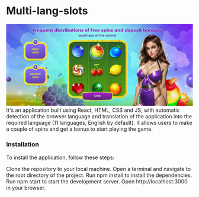 # Multi-lang-slots

![alt text](src/images/readme.jpg "description")
It's an application built using React, HTML, CSS and JS, with automatic detection of the browser language and translation of the application into the required language (11 languages, English by default). It allows users to make a couple of spins and get a bonus to start playing the game.

### Installation

To install the application, follow these steps:

Clone the repository to your local machine.
Open a terminal and navigate to the root directory of the project.
Run npm install to install the dependencies.
Run npm start to start the development server.
Open http://localhost:3000 in your browser.
